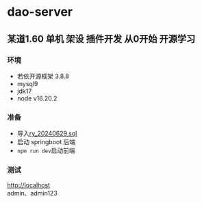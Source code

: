 # dao-server
## 某道1.60 单机 架设 插件开发 从0开始 开源学习

### 环境
- 若依开源框架 3.8.8
- mysql9
- jdk17
- node v16.20.2

### 准备

- 导入[ry_20240629.sql](sql%2Fry_20240629.sql)
- 启动 springboot 后端
- `npm run dev`启动前端

### 测试
[http://localhost](http://localhost)  
admin、admin123